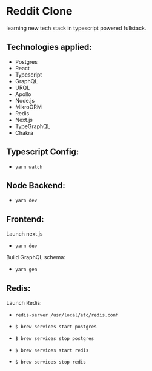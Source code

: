 # Reddit Clone

learning new tech stack in typescript powered fullstack.

## Technologies applied:

- Postgres
- React
- Typescript
- GraphQL
- URQL
- Apollo
- Node.js
- MikroORM
- Redis
- Next.js
- TypeGraphQL
- Chakra

## Typescript Config:

- `yarn watch`

## Node Backend:

- `yarn dev`

## Frontend:

Launch next.js

- `yarn dev`

Build GraphQL schema:

- `yarn gen`

## Redis:

Launch Redis:

- `redis-server /usr/local/etc/redis.conf`
- `$ brew services start postgres`
- `$ brew services stop postgres`

- `$ brew services start redis`
- `$ brew services stop redis`
